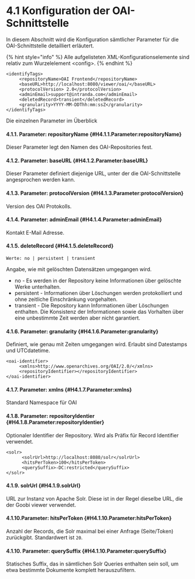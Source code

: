 # 4.1 Konfiguration der OAI-Schnittstelle

In diesem Abschnitt wird die Konfiguration sämtlicher Parameter für die OAI-Schnittstelle detailliert erläutert.

{% hint style="info" %}
Alle aufgelisteten XML-Konfigurationselemente sind relativ zum Wurzelelement &lt;config&gt;.
{% endhint %}

```markup
<identifyTags>
     <repositoryName>OAI Frontend</repositoryName>
     <baseURL>http://localhost:8080/viewer/oai/</baseURL>
     <protocolVersion> 2.0</protocolVersion>
     <adminEmail>support@intranda.com</adminEmail>
     <deletedRecord>transient</deletedRecord>
     <granularity>YYYY-MM-DDThh:mm:ssZ</granularity>
</identifyTags>
```

Die einzelnen Parameter im Überblick

#### 4.1.1. Parameter: repositoryName {#H4.1.1.Parameter:repositoryName}

Dieser Parameter legt den Namen des OAI-Repositories fest.

#### 4.1.2. Parameter: baseURL {#H4.1.2.Parameter:baseURL}

Dieser Parameter definiert diejenige URL, unter der die OAI-Schnittstelle angesprochen werden kann.

#### 4.1.3. Parameter: protocolVersion {#H4.1.3.Parameter:protocolVersion}

Version des OAI Protokolls.

#### 4.1.4. Parameter: adminEmail {#H4.1.4.Parameter:adminEmail}

Kontakt E-Mail Adresse.

#### 4.1.5. deleteRecord {#H4.1.5.deleteRecord}

```text
Werte: no | persistent | transient
```

Angabe, wie mit gelöschten Datensätzen umgegangen wird.

* no - Es werden in der Repository keine Informationen über gelöschte Werke unterhalten.
* persistent - Informationen über Löschungen werden protokolliert und ohne zeitliche Einschränkung vorgehalten.
* transient - Die Repository kann Informationen über Löschungen enthalten. Die Konsistenz der Informationen sowie das Vorhalten über eine unbestimmte Zeit werden aber nicht garantiert.

#### 4.1.6. Parameter: granularity {#H4.1.6.Parameter:granularity}

Definiert, wie genau mit Zeiten umgegangen wird. Erlaubt sind Datestamps und UTCdatetime.

```markup
<oai-identifier>
     <xmlns>http://www.openarchives.org/OAI/2.0/</xmlns>
     <repositoryIdentifier></repositoryIdentifier>
</oai-identifier>
```

#### 4.1.7. Parameter: xmlns {#H4.1.7.Parameter:xmlns}

Standard Namespace für OAI

#### 4.1.8. Parameter: repositoryIdentier {#H4.1.8.Parameter:repositoryIdentier}

Optionaler Identifier der Repository. Wird als Präfix für Record Identifier verwendet.

```markup
<solr>
      <solrUrl>http://localhost:8080/solr</solrUrl>
      <hitsPerToken>100</hitsPerToken>
      <querySuffix>-DC:restricted</querySuffix>
</solr>
```

#### 4.1.9. solrUrl {#H4.1.9.solrUrl}

URL zur Instanz von Apache Solr. Diese ist in der Regel dieselbe URL, die der Goobi viewer verwendet.

#### 4.1.10.Parameter: hitsPerToken {#H4.1.10.Parameter:hitsPerToken}

Anzahl der Records, die Solr maximal bei einer Anfrage \(Seite/Token\) zurückgibt. Standardwert ist `20`.

#### 4.1.10. Parameter: querySuffix {#H4.1.10.Parameter:querySuffix}

Statisches Suffix, das in sämtlichen Solr Queries enthalten sein soll, um etwa bestimmte Dokumente komplett herauszufiltern.

